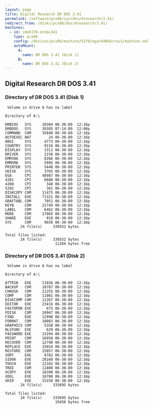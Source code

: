 ```yaml
---
layout: page
title: Digital Research DR DOS 3.41
permalink: /software/pcx86/sys/dos/dresearch/3.41/
redirect_from: /disks/pcx86/dos/dresearch/3.41/
machines:
  - id: ibm5170-drdos341
    type: pcx86
    config: /devices/pcx86/machine/5170/ega/640kb/rev1/machine.xml
    autoMount:
      A:
        name: DR DOS 3.41 (Disk 1)
      B:
        name: DR DOS 3.41 (Disk 2)
---
```


Digital Research DR DOS 3.41
----------------------------

### Directory of DR DOS 3.41 (Disk 1)

	 Volume in drive A has no label

	Directory of A:\

	DRBIOS   SYS     18304 06-30-89  12:16p
	DRBDOS   SYS     39385 07-14-89  12:00p
	COMMAND  COM     35840 06-30-89  12:16p
	AUTOEXEC BAT        24 06-30-89  12:16p
	ANSI     SYS      4773 06-30-89  12:16p
	COUNTRY  SYS      9216 06-30-89  12:16p
	DISPLAY  SYS      3311 06-30-89  12:16p
	DRIVER   SYS      2150 06-30-89  12:16p
	EMM386   SYS      8266 06-30-89  12:16p
	EMMXMA   SYS      5995 06-30-89  12:16p
	PRINTER  SYS      5448 06-30-89  12:16p
	VDISK    SYS      3765 06-30-89  12:16p
	EGA      CPI     48987 06-30-89  12:16p
	4201     CPI      6680 06-30-89  12:16p
	4208     CPI       348 06-30-89  12:16p
	5202     CPI       361 06-30-89  12:16p
	DISKCOPY COM     11475 06-30-89  12:16p
	INSTALL  EXE     71321 06-30-89  12:16p
	GRAFTABL COM      7051 06-30-89  12:16p
	KEYB     COM     22749 06-30-89  12:16p
	LABEL    COM      6462 06-30-89  12:16p
	MODE     COM     17065 06-30-89  12:16p
	SHARE    EXE       918 06-30-89  12:16p
	SYS      COM      9658 06-30-89  12:16p
	       24 file(s)     339552 bytes

	Total files listed:
	       24 file(s)     339552 bytes
	                       11264 bytes free

### Directory of DR DOS 3.41 (Disk 2)

	 Volume in drive A has no label

	Directory of A:\

	ATTRIB   EXE     11026 06-30-89  12:16p
	BACKUP   COM     18787 06-30-89  12:16p
	CHKDSK   COM     21255 06-30-89  12:16p
	COMP     COM     11081 06-30-89  12:16p
	DISKCOMP COM     11267 06-30-89  12:16p
	EDITOR   EXE     23416 06-30-89  12:16p
	FASTOPEN EXE       675 06-30-89  12:16p
	FDISK    COM     20947 06-30-89  12:16p
	FIND     EXE     12998 06-30-89  12:16p
	FORMAT   COM     18083 06-30-89  12:16p
	GRAPHICS COM      5358 06-30-89  12:16p
	NLSFUNC  EXE       629 06-30-89  12:16p
	PASSWORD EXE     13294 06-30-89  12:16p
	PRINT    COM     16958 06-30-89  12:16p
	RECOVER  COM     12740 06-30-89  12:16p
	REPLACE  EXE     15024 06-30-89  12:16p
	RESTORE  COM     15057 06-30-89  12:16p
	SORT     EXE      8782 06-30-89  12:16p
	SID86    EXE     28160 06-30-89  12:16p
	TOUCH    EXE     12102 06-30-89  12:16p
	TREE     COM     11808 06-30-89  12:16p
	XCOPY    EXE     18390 06-30-89  12:16p
	XDEL     EXE     10700 06-30-89  12:16p
	XDIR     EXE     15158 06-30-89  12:16p
	       24 file(s)     333695 bytes

	Total files listed:
	       24 file(s)     333695 bytes
	                       19456 bytes free
